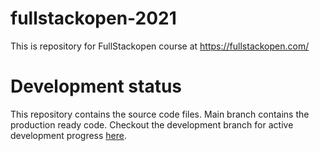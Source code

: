 # fullstackopen-2021
This is repository for FullStackopen course at https://fullstackopen.com/

# Development status
This repository contains the source code files. Main branch contains the production ready code. Checkout the development branch for active development progress [here](https://github.com/KahVille/fullstackopen-2021/tree/development).
